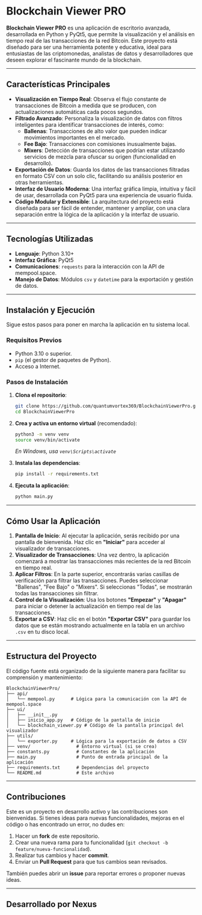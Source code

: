 # Blockchain Viewer PRO

**Blockchain Viewer PRO** es una aplicación de escritorio avanzada, desarrollada en Python y PyQt5, que permite la visualización y el análisis en tiempo real de las transacciones de la red Bitcoin. Este proyecto está diseñado para ser una herramienta potente y educativa, ideal para entusiastas de las criptomonedas, analistas de datos y desarrolladores que deseen explorar el fascinante mundo de la blockchain.

---

## Características Principales

- **Visualización en Tiempo Real**: Observa el flujo constante de transacciones de Bitcoin a medida que se producen, con actualizaciones automáticas cada pocos segundos.
- **Filtrado Avanzado**: Personaliza la visualización de datos con filtros inteligentes para identificar transacciones de interés, como:
  - **Ballenas**: Transacciones de alto valor que pueden indicar movimientos importantes en el mercado.
  - **Fee Bajo**: Transacciones con comisiones inusualmente bajas.
  - **Mixers**: Detección de transacciones que podrían estar utilizando servicios de mezcla para ofuscar su origen (funcionalidad en desarrollo).
- **Exportación de Datos**: Guarda los datos de las transacciones filtradas en formato CSV con un solo clic, facilitando su análisis posterior en otras herramientas.
- **Interfaz de Usuario Moderna**: Una interfaz gráfica limpia, intuitiva y fácil de usar, desarrollada con PyQt5 para una experiencia de usuario fluida.
- **Código Modular y Extensible**: La arquitectura del proyecto está diseñada para ser fácil de entender, mantener y ampliar, con una clara separación entre la lógica de la aplicación y la interfaz de usuario.

---

## Tecnologías Utilizadas

- **Lenguaje**: Python 3.10+
- **Interfaz Gráfica**: PyQt5
- **Comunicaciones**: `requests` para la interacción con la API de mempool.space.
- **Manejo de Datos**: Módulos `csv` y `datetime` para la exportación y gestión de datos.

---

## Instalación y Ejecución

Sigue estos pasos para poner en marcha la aplicación en tu sistema local.

### Requisitos Previos

- Python 3.10 o superior.
- `pip` (el gestor de paquetes de Python).
- Acceso a Internet.

### Pasos de Instalación

1.  **Clona el repositorio**:
    ```bash
    git clone https://github.com/quantumvortex369/BlockchainViewerPro.git
    cd BlockchainViewerPro
    ```

2.  **Crea y activa un entorno virtual** (recomendado):
    ```bash
    python3 -m venv venv
    source venv/bin/activate
    ```
    *En Windows, usa `venv\Scripts\activate`*

3.  **Instala las dependencias**:
    ```bash
    pip install -r requirements.txt
    ```

4.  **Ejecuta la aplicación**:
    ```bash
    python main.py
    ```

---

## Cómo Usar la Aplicación

1.  **Pantalla de Inicio**: Al ejecutar la aplicación, serás recibido por una pantalla de bienvenida. Haz clic en **"Iniciar"** para acceder al visualizador de transacciones.
2.  **Visualizador de Transacciones**: Una vez dentro, la aplicación comenzará a mostrar las transacciones más recientes de la red Bitcoin en tiempo real.
3.  **Aplicar Filtros**: En la parte superior, encontrarás varias casillas de verificación para filtrar las transacciones. Puedes seleccionar "Ballenas", "Fee Bajo" o "Mixers". Si seleccionas "Todas", se mostrarán todas las transacciones sin filtrar.
4.  **Control de la Visualización**: Usa los botones **"Empezar"** y **"Apagar"** para iniciar o detener la actualización en tiempo real de las transacciones.
5.  **Exportar a CSV**: Haz clic en el botón **"Exportar CSV"** para guardar los datos que se están mostrando actualmente en la tabla en un archivo `.csv` en tu disco local.

---

## Estructura del Proyecto

El código fuente está organizado de la siguiente manera para facilitar su comprensión y mantenimiento:

```
BlockchainViewerPro/
├── api/
│   └── mempool.py      # Lógica para la comunicación con la API de mempool.space
├── ui/
│   ├── __init__.py
│   ├── inicio_app.py   # Código de la pantalla de inicio
│   └── blockchain_viewer.py # Código de la pantalla principal del visualizador
├── utils/
│   └── exporter.py     # Lógica para la exportación de datos a CSV
├── venv/                 # Entorno virtual (si se crea)
├── constants.py          # Constantes de la aplicación
├── main.py               # Punto de entrada principal de la aplicación
├── requirements.txt      # Dependencias del proyecto
└── README.md             # Este archivo
```

---

## Contribuciones

Este es un proyecto en desarrollo activo y las contribuciones son bienvenidas. Si tienes ideas para nuevas funcionalidades, mejoras en el código o has encontrado un error, no dudes en:

1.  Hacer un **fork** de este repositorio.
2.  Crear una nueva rama para tu funcionalidad (`git checkout -b feature/nueva-funcionalidad`).
3.  Realizar tus cambios y hacer **commit**.
4.  Enviar un **Pull Request** para que tus cambios sean revisados.

También puedes abrir un **issue** para reportar errores o proponer nuevas ideas.

---

## Desarrollado por Nexus
